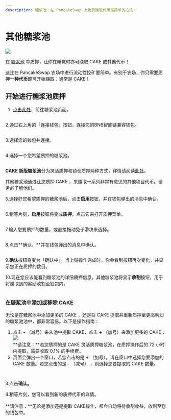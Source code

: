 ```yaml
---
description: 糖浆池：在 PancakeSwap 上免费赚取代币最简单的方法！
---
```


# 其他糖浆池

![](https://gblobscdn.gitbook.com/assets%2F-MHREX7DHcljbY5IkjgJ%2F-MbGTDNZ6xd3\_Q-qSEP5%2F-MbJtmHsIGCa8SoViGsq%2Fdocs%20masthead%20\(15\).png?alt=media\&token=c0992701-1038-4bb8-a3c8-9f783d32ed64)

在 [糖浆池](../) 中质押，让你在睡觉时亦可赚取 CAKE 或其他代币！&#x20;

这比在 PancakeSwap 农场中进行流动性挖矿要简单。有别于农场，你只需要质押**一种代币**即可开始赚取：通常是 CAKE！

## **开始进行糖浆池质押**

1. [ 点击此处](https://pancakeswap.finance/pools)，前往糖浆池页面。

<figure><img src="../../../.gitbook/assets/1 (1).png" alt=""><figcaption></figcaption></figure>

&#x20;  2.通过右上角的「连接钱包」按钮，连接您的BNB智能链兼容钱包。

<figure><img src="../../../.gitbook/assets/2 (2).png" alt=""><figcaption></figcaption></figure>

&#x20;  3.选择您的钱包并连接。

<figure><img src="../../../.gitbook/assets/3.png" alt=""><figcaption></figcaption></figure>

&#x20; 4.选择一个您希望质押的糖浆池。

<figure><img src="../../../.gitbook/assets/4.png" alt=""><figcaption></figcaption></figure>

**CAKE 新版糖浆池**分为灵活质押和锁仓质押两种方式，详情请阅读[此处](../xin-ban-cake-tang-jiang-chi/)。

其他糖浆池通过让您质押 CAKE ，来赚取一系列非常有意思的其他项目代币。请务必了解他们。

&#x20; 5.选择好您希望质押的糖浆池后，点击**启用**按钮，并在钱包弹出的消息中确认。

<figure><img src="../../../.gitbook/assets/启用 (1).png" alt=""><figcaption></figcaption></figure>

&#x20; 6.稍等片刻，**启用**按钮将变成**质押**。点击它来打开质押菜单。

<figure><img src="../../../.gitbook/assets/5 (1).png" alt=""><figcaption></figcaption></figure>

&#x20; 7.输入您要质押的数量，或直接拖动兔子滑块来选择。

<figure><img src="../../../.gitbook/assets/6.png" alt=""><figcaption></figcaption></figure>

&#x20; 8.点击**确认，**并在钱包弹出的消息中确认。

<figure><img src="../../../.gitbook/assets/微信截图_20220919105012.png" alt=""><figcaption></figcaption></figure>

&#x20; 9.**确认**按钮将变为「确认中」。当上链操作完成时，你会看到按钮再次变化，并显示您正在质押的数目。

&#x20; 10.现在您应该能看到糖浆池的详细质押信息。其他糖浆池将显示**收割**按钮，用于将赚取到的奖励收割至钱包内。

<figure><img src="../../../.gitbook/assets/收割.png" alt=""><figcaption></figcaption></figure>

### **在糖浆池中添加或移除 CAKE** <a href="#adding-and-removing-cake-from-a-pool" id="adding-and-removing-cake-from-a-pool"></a>

无论是在糖浆池中添加更多的 CAKE ，还是将 CAKE 提取并重新质押至更高利润的糖浆池池中，都非常容易。以下是操作指南：

1. 点击 **-** （减号）来从池中提取 CAKE，点击 **+** （加号）来添加更多的 CAKE：\
   ![](https://gblobscdn.gitbook.com/assets%2F-MHREX7DHcljbY5IkjgJ%2F-M\_xca0jVy\_Z\_BxN65jZ%2F-M\_xgGd-l7fCI7jFS2x4%2Fimage.png?alt=media\&token=bf8d9ba2-3266-46fb-8242-45c214aa77d9)\
   **请注意：**若您质押的是 CAKE 灵活质押糖浆池，在质押操作后的 72 小时内提取，需要收取 0.1% 的手续费。
2. 页面会弹出一个窗口，若您点击的是 **+** （加号），请在窗口中选择您要添加的 CAKE 数量。若您点击的是 **-** （减号） ，则选择您要提取的 CAKE 数量。

<div>

<figure><img src="../../../.gitbook/assets/+.png" alt=""><figcaption></figcaption></figure>

 

<figure><img src="../../../.gitbook/assets/-.png" alt=""><figcaption></figcaption></figure>

</div>

&#x20; 3.点击**确认。**

&#x20; 4.稍等片刻，您可以看到新的质押代币的详情。\
\
**请注意：**无论是添加还是提取 CAKE操作，都会自动将待收割收益，收割至您的钱包中。
